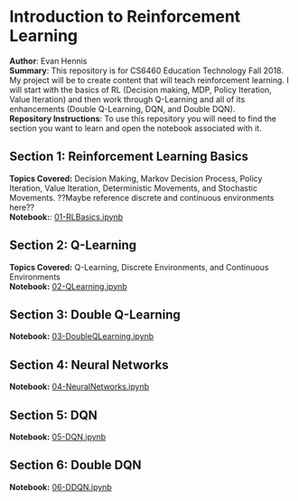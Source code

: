 # Introduction to Reinforcement Learning
**Author**: Evan Hennis  
**Summary**: This repository is for CS6460 Education Technology Fall 2018. My project will be to create content that will teach reinforcement learning. I will start with the basics of RL (Decision making, MDP, Policy Iteration, Value Iteration) and then work through Q-Learning and all of its enhancements (Double Q-Learning, DQN, and Double DQN).  
**Repository Instructions**: To use this repository you will need to find the section you want to learn and open the notebook associated with it.

## Section 1: Reinforcement Learning Basics
**Topics Covered:** Decision Making, Markov Decision Process, Policy Iteration, Value Iteration, Deterministic Movements, and Stochastic Movements. ??Maybe reference discrete and continuous environments here??  
**Notebook:**: [01-RLBasics.ipynb](01-RLBasics.ipynb)

## Section 2: Q-Learning
**Topics Covered:** Q-Learning, Discrete Environments, and Continuous Environments  
**Notebook:** [02-QLearning.ipynb](02-QLearning.ipynb)

## Section 3: Double Q-Learning
**Notebook:** [03-DoubleQLearning.ipynb](03-DoubleQLearning.ipynb)

## Section 4: Neural Networks
**Notebook:** [04-NeuralNetworks.ipynb](04-NeuralNetworks.ipynb)

## Section 5: DQN
**Notebook:** [05-DQN.ipynb](05-DQN.ipynb)

## Section 6: Double DQN
**Notebook:** [06-DDQN.ipynb](06-DDQN.ipynb)

